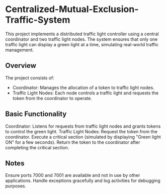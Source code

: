 # Centralized-Mutual-Exclusion-Traffic-System

This project implements a distributed traffic light controller using a central coordinator and two traffic light nodes. The system ensures that only one traffic light can display a green light at a time, simulating real-world traffic management.

## Overview
The project consists of:

- Coordinator: Manages the allocation of a token to traffic light nodes.
- Traffic Light Nodes: Each node controls a traffic light and requests the token from the coordinator to operate.

## Basic Functionality
Coordinator: Listens for requests from traffic light nodes and grants tokens to control the green light.
Traffic Light Nodes:
Request the token from the coordinator.
Execute a critical section (simulated by displaying "Green light ON" for a few seconds).
Return the token to the coordinator after completing the critical section.

## Notes
Ensure ports 7000 and 7001 are available and not in use by other applications.
Handle exceptions gracefully and log activities for debugging purposes.
